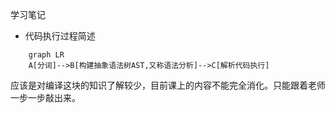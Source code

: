 学习笔记
- 代码执行过程简述
```mermaid
	graph LR
	A[分词]-->B[构建抽象语法树AST,又称语法分析]-->C[解析代码执行]
```
应该是对编译这块的知识了解较少，目前课上的内容不能完全消化。只能跟着老师一步一步敲出来。